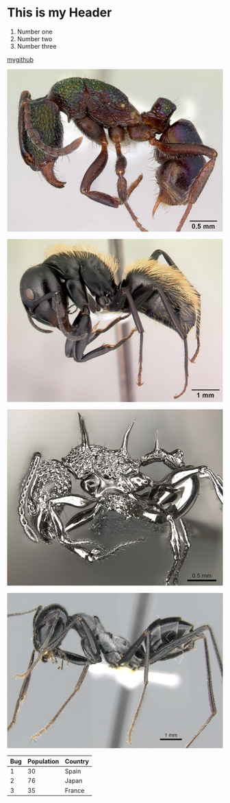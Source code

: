 # This is my Header 
1. Number one 
2. Number two 
3. Number three 

[mygithub](https://github.com/schwenjs/tfcb-homework01)

![Bugphoto](images/casent0172345_Rhytidoponera-metallica.jpg)

![Bugphoto#2](images/casent0191696_Camponotus-darwinii.jpg)

![Bugphoto#3](images/casent0901788_p_1_high-Acanthomyrmex-ferox.jpg)

![Bugphoto#4](images/casent0906296_p_1_highCataglyphis-fortis.jpg)

| Bug | Population |Country         |
| ---     | --- | ---          |
| 1   | 30  | Spain    |
| 2     | 76  | Japan |
| 3 | 35  | France      |
